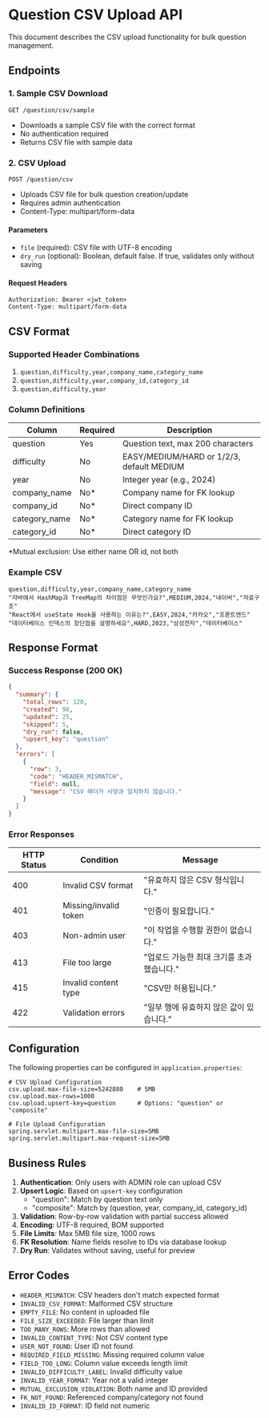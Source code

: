 # Question CSV Upload API

This document describes the CSV upload functionality for bulk question management.

## Endpoints

### 1. Sample CSV Download
```
GET /question/csv/sample
```
- Downloads a sample CSV file with the correct format
- No authentication required
- Returns CSV file with sample data

### 2. CSV Upload
```
POST /question/csv
```
- Uploads CSV file for bulk question creation/update
- Requires admin authentication
- Content-Type: multipart/form-data

#### Parameters
- `file` (required): CSV file with UTF-8 encoding
- `dry_run` (optional): Boolean, default false. If true, validates only without saving

#### Request Headers
```
Authorization: Bearer <jwt_token>
Content-Type: multipart/form-data
```

## CSV Format

### Supported Header Combinations
1. `question,difficulty,year,company_name,category_name`
2. `question,difficulty,year,company_id,category_id`
3. `question,difficulty,year`

### Column Definitions
| Column | Required | Description |
|--------|----------|-------------|
| question | Yes | Question text, max 200 characters |
| difficulty | No | EASY/MEDIUM/HARD or 1/2/3, default MEDIUM |
| year | No | Integer year (e.g., 2024) |
| company_name | No* | Company name for FK lookup |
| company_id | No* | Direct company ID |
| category_name | No* | Category name for FK lookup |
| category_id | No* | Direct category ID |

*Mutual exclusion: Use either name OR id, not both

### Example CSV
```csv
question,difficulty,year,company_name,category_name
"자바에서 HashMap과 TreeMap의 차이점은 무엇인가요?",MEDIUM,2024,"네이버","자료구조"
"React에서 useState Hook을 사용하는 이유는?",EASY,2024,"카카오","프론트엔드"
"데이터베이스 인덱스의 장단점을 설명하세요",HARD,2023,"삼성전자","데이터베이스"
```

## Response Format

### Success Response (200 OK)
```json
{
  "summary": {
    "total_rows": 120,
    "created": 90,
    "updated": 25,
    "skipped": 5,
    "dry_run": false,
    "upsert_key": "question"
  },
  "errors": [
    {
      "row": 3,
      "code": "HEADER_MISMATCH",
      "field": null,
      "message": "CSV 헤더가 사양과 일치하지 않습니다."
    }
  ]
}
```

### Error Responses
| HTTP Status | Condition | Message |
|------------|-----------|---------|
| 400 | Invalid CSV format | "유효하지 않은 CSV 형식입니다." |
| 401 | Missing/invalid token | "인증이 필요합니다." |
| 403 | Non-admin user | "이 작업을 수행할 권한이 없습니다." |
| 413 | File too large | "업로드 가능한 최대 크기를 초과했습니다." |
| 415 | Invalid content type | "CSV만 허용됩니다." |
| 422 | Validation errors | "일부 행에 유효하지 않은 값이 있습니다." |

## Configuration

The following properties can be configured in `application.properties`:

```properties
# CSV Upload Configuration
csv.upload.max-file-size=5242880    # 5MB
csv.upload.max-rows=1000
csv.upload.upsert-key=question      # Options: "question" or "composite"

# File Upload Configuration
spring.servlet.multipart.max-file-size=5MB
spring.servlet.multipart.max-request-size=5MB
```

## Business Rules

1. **Authentication**: Only users with ADMIN role can upload CSV
2. **Upsert Logic**: Based on `upsert-key` configuration
   - "question": Match by question text only
   - "composite": Match by (question, year, company_id, category_id)
3. **Validation**: Row-by-row validation with partial success allowed
4. **Encoding**: UTF-8 required, BOM supported
5. **File Limits**: Max 5MB file size, 1000 rows
6. **FK Resolution**: Name fields resolve to IDs via database lookup
7. **Dry Run**: Validates without saving, useful for preview

## Error Codes

- `HEADER_MISMATCH`: CSV headers don't match expected format
- `INVALID_CSV_FORMAT`: Malformed CSV structure
- `EMPTY_FILE`: No content in uploaded file
- `FILE_SIZE_EXCEEDED`: File larger than limit
- `TOO_MANY_ROWS`: More rows than allowed
- `INVALID_CONTENT_TYPE`: Not CSV content type
- `USER_NOT_FOUND`: User ID not found
- `REQUIRED_FIELD_MISSING`: Missing required column value
- `FIELD_TOO_LONG`: Column value exceeds length limit
- `INVALID_DIFFICULTY_LABEL`: Invalid difficulty value
- `INVALID_YEAR_FORMAT`: Year not a valid integer
- `MUTUAL_EXCLUSION_VIOLATION`: Both name and ID provided
- `FK_NOT_FOUND`: Referenced company/category not found
- `INVALID_ID_FORMAT`: ID field not numeric